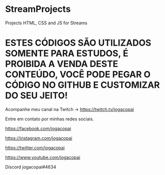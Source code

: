# StreamProjects
Projects HTML, CSS and JS for Streams

# ESTES CÓDIGOS SÃO UTILIZADOS SOMENTE PARA ESTUDOS, É PROIBIDA A VENDA DESTE CONTEÚDO, VOCÊ PODE PEGAR O CÓDIGO NO GITHUB E CUSTOMIZAR DO SEU JEITO!

Acompanhe meu canal na Twitch -> https://twitch.tv/jogacopai

Entre em contato por minhas redes sociais.

https://facebook.com/jogacopai

https://instagram.com/jogacopai

https://twitter.com/jogacopai

https://www.youtube.com/jogacopai

Discord jogacopai#4634

